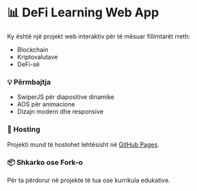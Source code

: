 # 📊 DeFi Learning Web App

Ky është një projekt web interaktiv për të mësuar fillimtarët rreth:
- Blockchain
- Kriptovalutave
- DeFi-së

### 💡 Përmbajtja
- SwiperJS për diapositive dinamike
- AOS për animacione
- Dizajn modern dhe responsive

### 🔧 Hosting
Projekti mund të hostohet lehtësisht në [GitHub Pages](https://pages.github.com/ ).

### 📦 Shkarko ose Fork-o
Për ta përdorur në projekte të tua ose kurrikula edukative.
